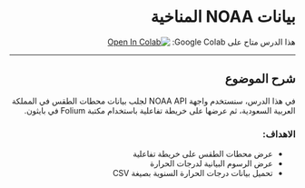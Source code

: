 <div dir="rtl">

# بيانات NOAA المناخية



 هذا الدرس متاح على Google Colab:
[![Open In Colab](https://colab.research.google.com/assets/colab-badge.svg)](https://colab.research.google.com/github/Malmusidi/GeoStation/blob/main/mybook/tutorials/NOAA_Temperature_Data.ipynb)



---



## شرح الموضوع

في هذا الدرس، سنستخدم واجهة NOAA API لجلب بيانات محطات الطقس في المملكة العربية السعودية، ثم عرضها على خريطة تفاعلية باستخدام مكتبة Folium في بايثون.

### الاهداف:

- عرض محطات الطقس على خريطة تفاعلية
- عرض الرسوم البيانية لدرجات الحرارة
- تحميل بيانات درجات الحرارة السنوية بصيغة CSV







<br><br>

</div>
